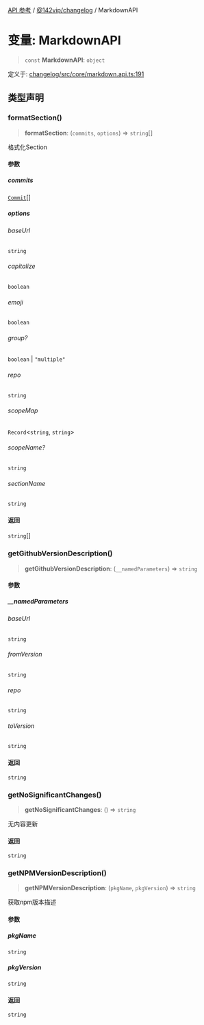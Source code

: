 [API 参考](../../../index.md) / [@142vip/changelog](../index.md) / MarkdownAPI

# 变量: MarkdownAPI

> `const` **MarkdownAPI**: `object`

定义于: [changelog/src/core/markdown.api.ts:191](https://github.com/142vip/core-x/blob/7cfc2fa6b24172631d6526590fc6ea4be89357c6/packages/changelog/src/core/markdown.api.ts#L191)

## 类型声明

### formatSection()

> **formatSection**: (`commits`, `options`) => `string`[]

格式化Section

#### 参数

##### commits

[`Commit`](../interfaces/Commit.md)[]

##### options

###### baseUrl

`string`

###### capitalize

`boolean`

###### emoji

`boolean`

###### group?

`boolean` \| `"multiple"`

###### repo

`string`

###### scopeMap

`Record`\<`string`, `string`\>

###### scopeName?

`string`

###### sectionName

`string`

#### 返回

`string`[]

### getGithubVersionDescription()

> **getGithubVersionDescription**: (`__namedParameters`) => `string`

#### 参数

##### \_\_namedParameters

###### baseUrl

`string`

###### fromVersion

`string`

###### repo

`string`

###### toVersion

`string`

#### 返回

`string`

### getNoSignificantChanges()

> **getNoSignificantChanges**: () => `string`

无内容更新

#### 返回

`string`

### getNPMVersionDescription()

> **getNPMVersionDescription**: (`pkgName`, `pkgVersion`) => `string`

获取npm版本描述

#### 参数

##### pkgName

`string`

##### pkgVersion

`string`

#### 返回

`string`
